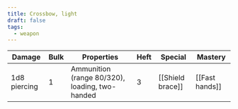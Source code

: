 ```yaml
---
title: Crossbow, light
draft: false
tags:
  - weapon
---
```

| Damage          | Bulk | Properties                                     | Heft | Special           | Mastery              |
| --------------- | ---- | ---------------------------------------------- | ---- | ----------------- | -------------------- |
| 1d8 piercing    | 1    | Ammunition (range 80/320), loading, two-handed | 3    | [[Shield brace]]  | [[Fast hands]]       |
